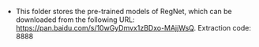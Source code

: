 * This folder stores the pre-trained models of RegNet, which can be downloaded from the following URL: https://pan.baidu.com/s/10wGyDmvx1zBDxo-MAjjWsQ.      Extraction code: 8888